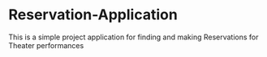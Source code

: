 # Reservation-Application
This is a simple project application for finding and making Reservations  for Theater performances
